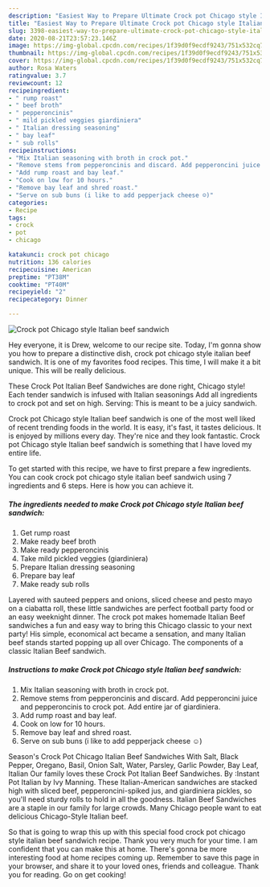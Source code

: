 ```yaml
---
description: "Easiest Way to Prepare Ultimate Crock pot Chicago style Italian beef sandwich"
title: "Easiest Way to Prepare Ultimate Crock pot Chicago style Italian beef sandwich"
slug: 3398-easiest-way-to-prepare-ultimate-crock-pot-chicago-style-italian-beef-sandwich
date: 2020-08-21T23:57:23.146Z
image: https://img-global.cpcdn.com/recipes/1f39d0f9ecdf9243/751x532cq70/crock-pot-chicago-style-italian-beef-sandwich-recipe-main-photo.jpg
thumbnail: https://img-global.cpcdn.com/recipes/1f39d0f9ecdf9243/751x532cq70/crock-pot-chicago-style-italian-beef-sandwich-recipe-main-photo.jpg
cover: https://img-global.cpcdn.com/recipes/1f39d0f9ecdf9243/751x532cq70/crock-pot-chicago-style-italian-beef-sandwich-recipe-main-photo.jpg
author: Rosa Waters
ratingvalue: 3.7
reviewcount: 12
recipeingredient:
- " rump roast"
- " beef broth"
- " pepperoncinis"
- " mild pickled veggies giardiniera"
- " Italian dressing seasoning"
- " bay leaf"
- " sub rolls"
recipeinstructions:
- "Mix Italian seasoning with broth in crock pot."
- "Remove stems from pepperoncinis and discard. Add pepperoncini juice and pepperoncinis to crock pot. Add entire jar of giardiniera."
- "Add rump roast and bay leaf."
- "Cook on low for 10 hours."
- "Remove bay leaf and shred roast."
- "Serve on sub buns (i like to add pepperjack cheese ☺)"
categories:
- Recipe
tags:
- crock
- pot
- chicago

katakunci: crock pot chicago 
nutrition: 136 calories
recipecuisine: American
preptime: "PT38M"
cooktime: "PT40M"
recipeyield: "2"
recipecategory: Dinner

---
```



![Crock pot Chicago style Italian beef sandwich](https://img-global.cpcdn.com/recipes/1f39d0f9ecdf9243/751x532cq70/crock-pot-chicago-style-italian-beef-sandwich-recipe-main-photo.jpg)

Hey everyone, it is Drew, welcome to our recipe site. Today, I'm gonna show you how to prepare a distinctive dish, crock pot chicago style italian beef sandwich. It is one of my favorites food recipes. This time, I will make it a bit unique. This will be really delicious.

These Crock Pot Italian Beef Sandwiches are done right, Chicago style! Each tender sandwich is infused with Italian seasonings Add all ingredients to crock pot and set on high. Serving: This is meant to be a juicy sandwich.

Crock pot Chicago style Italian beef sandwich is one of the most well liked of recent trending foods in the world. It is easy, it's fast, it tastes delicious. It is enjoyed by millions every day. They're nice and they look fantastic. Crock pot Chicago style Italian beef sandwich is something that I have loved my entire life.


To get started with this recipe, we have to first prepare a few ingredients. You can cook crock pot chicago style italian beef sandwich using 7 ingredients and 6 steps. Here is how you can achieve it.

<!--inarticleads1-->

##### The ingredients needed to make Crock pot Chicago style Italian beef sandwich:

1. Get  rump roast
1. Make ready  beef broth
1. Make ready  pepperoncinis
1. Take  mild pickled veggies (giardiniera)
1. Prepare  Italian dressing seasoning
1. Prepare  bay leaf
1. Make ready  sub rolls


Layered with sauteed peppers and onions, sliced cheese and pesto mayo on a ciabatta roll, these little sandwiches are perfect football party food or an easy weeknight dinner. The crock pot makes homemade Italian Beef sandwiches a fun and easy way to bring this Chicago classic to your next party! His simple, economical act became a sensation, and many Italian beef stands started popping up all over Chicago. The components of a classic Italian Beef sandwich. 

<!--inarticleads2-->

##### Instructions to make Crock pot Chicago style Italian beef sandwich:

1. Mix Italian seasoning with broth in crock pot.
1. Remove stems from pepperoncinis and discard. Add pepperoncini juice and pepperoncinis to crock pot. Add entire jar of giardiniera.
1. Add rump roast and bay leaf.
1. Cook on low for 10 hours.
1. Remove bay leaf and shred roast.
1. Serve on sub buns (i like to add pepperjack cheese ☺)


Season&#39;s Crock Pot Chicago Italian Beef Sandwiches With Salt, Black Pepper, Oregano, Basil, Onion Salt, Water, Parsley, Garlic Powder, Bay Leaf, Italian Our family loves these Crock Pot Italian Beef Sandwiches. By :Instant Pot Italian by Ivy Manning. These Italian-American sandwiches are stacked high with sliced beef, pepperoncini-spiked jus, and giardiniera pickles, so you&#39;ll need sturdy rolls to hold in all the goodness. Italian Beef Sandwiches are a staple in our family for large crowds. Many Chicago people want to eat delicious Chicago-Style Italian beef. 

So that is going to wrap this up with this special food crock pot chicago style italian beef sandwich recipe. Thank you very much for your time. I am confident that you can make this at home. There's gonna be more interesting food at home recipes coming up. Remember to save this page in your browser, and share it to your loved ones, friends and colleague. Thank you for reading. Go on get cooking!
